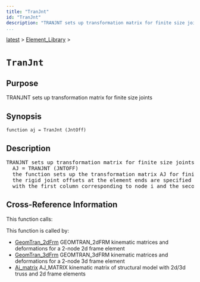 ```yaml
---
title: "TranJnt"
id: "TranJnt"
description: "TRANJNT sets up transformation matrix for finite size joints"
...
```


<!-- <a name="_top"></a> -->
<!-- <div><a href="../../.autoindex.md">Home</a> &gt;  -->
 <a href="#">latest</a> &gt; <a href=".autoindex.md">Element_Library</a> &gt; 
<!-- TranJnt.m</div> -->

<!--<table width="100%"><tr><td align="left"><a href="../../.autoindex.md"><img alt="<" border="0" src="../../left.png">&nbsp;Master index</a></td>
<td align="right"><a href=".autoindex.md">Index for latest\Element_Library&nbsp;<img alt=">" border="0" src="../../right.png"></a></td></tr></table>-->
# `TranJnt`



## <a name="_name"></a>Purpose


TRANJNT sets up transformation matrix for finite size joints

<!-- <div class="box"><strong>TRANJNT sets up transformation matrix for finite size joints</strong></div> -->

## <a name="_synopsis"></a>Synopsis

`function aj = TranJnt (JntOff)` 

## Description


<pre class="comment">TRANJNT sets up transformation matrix for finite size joints
  AJ = TRANJNT (JNTOFF)
  the function sets up the transformation matrix AJ for finite size joints of 2d and 3d frame elements;
  the rigid joint offsets at the element ends are specified in array JNTOFF
  with the first column corresponding to node i and the second column to node j</pre>
<!-- <div class="fragment"><pre class="comment">TRANJNT sets up transformation matrix for finite size joints
  AJ = TRANJNT (JNTOFF)
  the function sets up the transformation matrix AJ for finite size joints of 2d and 3d frame elements;
  the rigid joint offsets at the element ends are specified in array JNTOFF
  with the first column corresponding to node i and the second column to node j</pre></div> -->

<!-- crossreference -->
## <a name="_cross"></a>Cross-Reference Information

This function calls:
<ul style="list-style-image:url(../../matlabicon.gif)">
</ul>

This function is called by:
<ul style="list-style-image:url(../../matlabicon.gif)">
<li><a href="GeomTran_2dFrm.md" class="code" title="function [ag,bg,ab,v,Dv,DDv] = GeomTran_2dFrm (option,xyz,GeomData,u,Du,DDu)">GeomTran_2dFrm</a>	GEOMTRAN_2dFRM kinematic matrices and deformations for a 2-node 2d frame element</li><li><a href="GeomTran_3dFrm.md" class="code" title="function [ag,bg,ab,v,Dv,DDv] = GeomTran_3dFrm (option,xyz,GeomData,u,Du,DDu)">GeomTran_3dFrm</a>	GEOMTRAN_3dFRM kinematic matrices and deformations for a 2-node 3d frame element</li><li><a href="../../latest/General_Functions/Aj_matrix.md" class="code" title="function Aj = Aj_matrix (Model)">Aj_matrix</a>	AJ_MATRIX kinematic matrix of structural model with 2d/3d truss and 2d frame elements</li></ul>
<!-- crossreference -->




<!-- <hr><address>Generated on Mon 15-Feb-2021 18:38:47 by <strong><a href="http://www.artefact.tk/software/matlab/m2html/" title="Matlab Documentation in HTML">m2html</a></strong> &copy; 2005</address> -->